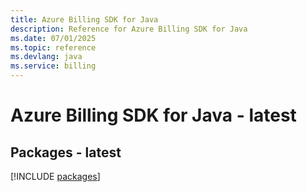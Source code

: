 ```yaml
---
title: Azure Billing SDK for Java
description: Reference for Azure Billing SDK for Java
ms.date: 07/01/2025
ms.topic: reference
ms.devlang: java
ms.service: billing
---
```

# Azure Billing SDK for Java - latest
## Packages - latest
[!INCLUDE [packages](billing-index.md)]